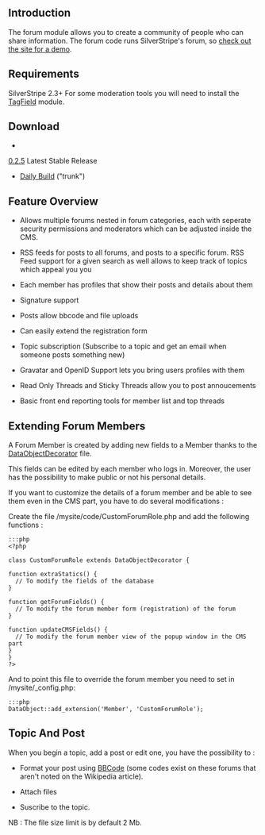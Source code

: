 ## Introduction

The forum module allows you to create a community of people who can share information. The forum code runs
SilverStripe's forum, so [check out the site for a demo](http://www.silverstripe.com/silverstripe-forum/).


## Requirements

SilverStripe 2.3+
For some moderation tools you will need to install the [TagField](TagField) module.

## Download

* 
[0.2.5](http://open.silverstripe.com/changeset/latest/modules/forum/tags/0.2.5?old_path=/&filename=/modules/forum/tags/0.2&format=zip)
Latest Stable Release


*  [Daily
Build](http://open.silverstripe.com/changeset/latest/modules/forum/trunk?old_path=/&filename=/modules/forum/trunk&format=zip)
("trunk")


## Feature Overview

*  Allows multiple forums nested in forum categories, each with seperate security permissions and moderators which can
be adjusted inside the CMS.

*  RSS feeds for posts to all forums, and posts to a specific forum. RSS Feed support for a given search as well allows
to keep track of topics which appeal you you

*  Each member has profiles that show their posts and details about them

*  Signature support

*  Posts allow bbcode and file uploads

*  Can easily extend the registration form

*  Topic subscription (Subscribe to a topic and get an email when someone posts something new)

*  Gravatar and OpenID Support lets you bring users profiles with them 

*  Read Only Threads and Sticky Threads allow you to post annoucements

*  Basic front end reporting tools for member list and top threads





## Extending Forum Members

A Forum Member is created by adding new fields to a Member thanks to the [DataObjectDecorator](/dataobjectdecorator)
file.

This fields can be edited by each member who logs in. Moreover, the user has the possibility to make public or not his
personal details.

If you want to customize the details of a forum member and be able to see them even in the CMS part, you have to do
several modifications :

Create the file /mysite/code/CustomForumRole.php and add the following functions :

	:::php
	<?php
	
	class CustomForumRole extends DataObjectDecorator {
	
	function extraStatics() {
	  // To modify the fields of the database
	}
	
	function getForumFields() {
	  // To modify the forum member form (registration) of the forum
	}
	
	function updateCMSFields() {
	  // To modify the forum member view of the popup window in the CMS part
	}
	}
	?>


And to point this file to override the forum member you need to set in /mysite/_config.php:

	:::php
	DataObject::add_extension('Member', 'CustomForumRole');


## Topic And Post

When you begin a topic, add a post or edit one, you have the possibility to :

*  Format your post using [BBCode](http://en.wikipedia.org/wiki/Bbcode) (some codes exist on these forums that aren't
noted on the Wikipedia article).

*  Attach files

*  Suscribe to the topic.

NB : The file size limit is by default 2 Mb.
